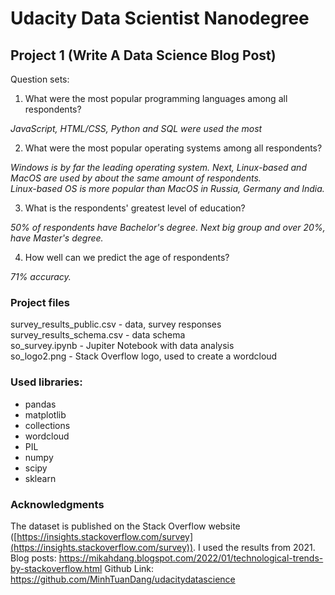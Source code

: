 # Udacity Data Scientist Nanodegree
## Project 1 (Write A Data Science Blog Post)


Question sets:

1. What were the most popular programming languages among all respondents?

*JavaScript, HTML/CSS, Python and SQL were used the most*

2. What were the most popular operating systems among all respondents?

*Windows is by far the leading operating system. Next, Linux-based and MacOS are used by about the same amount of respondents.  
Linux-based OS is more popular than MacOS in Russia, Germany and India.*

3. What is the respondents' greatest level of education?

*50% of respondents have Bachelor's degree. Next big group and over 20%, have Master's degree.*

4. How well can we predict the age of respondents?

*71% accuracy.*

### Project files

survey_results_public.csv - data, survey responses  
survey_results_schema.csv - data schema  
so_survey.ipynb - Jupiter Notebook with data analysis  
so_logo2.png - Stack Overflow logo, used to create a wordcloud  


### Used libraries:

- pandas
- matplotlib
- collections
- wordcloud
- PIL
- numpy
- scipy
- sklearn

### Acknowledgments
The dataset is published on the Stack Overflow website ([https://insights.stackoverflow.com/survey](https://insights.stackoverflow.com/survey)). I used the results from 2021.
Blog posts: https://mikahdang.blogspot.com/2022/01/technological-trends-by-stackoverflow.html
Github Link: https://github.com/MinhTuanDang/udacitydatascience
